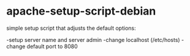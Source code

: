 # apache-setup-script-debian

simple setup script that adjusts the default options:

-setup server name and server admin
-change localhost (/etc/hosts)
-change default port to 8080
